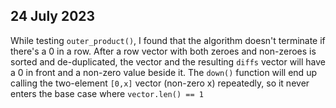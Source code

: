 ## 24 July 2023

While testing `outer_product()`, I found that the algorithm doesn't terminate if there's a 0 in a row. After a row vector with both zeroes and non-zeroes is sorted and de-duplicated, the vector and the resulting `diffs` vector will have a 0 in front and a non-zero value beside it. The `down()` function will end up calling the two-element `[0,x]` vector (non-zero x) repeatedly, so it never enters the base case where `vector.len() == 1`
